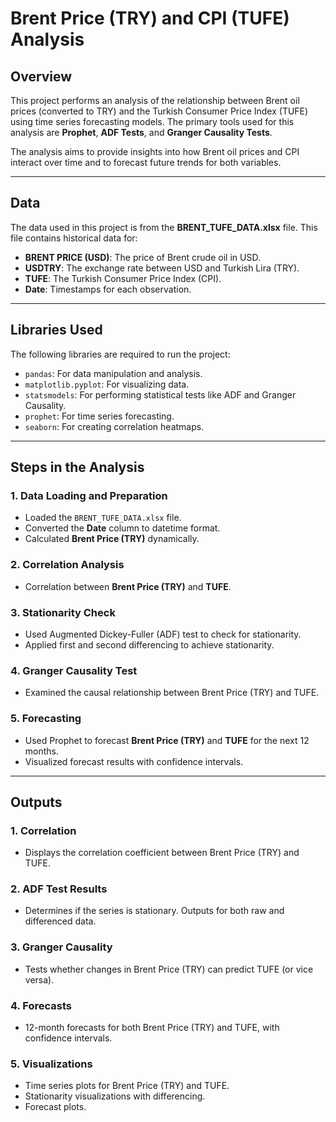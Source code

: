 # Brent Price (TRY) and CPI (TUFE) Analysis

## Overview

This project performs an analysis of the relationship between Brent oil prices (converted to TRY) and the Turkish Consumer Price Index (TUFE) using time series forecasting models. The primary tools used for this analysis are **Prophet**, **ADF Tests**, and **Granger Causality Tests**.

The analysis aims to provide insights into how Brent oil prices and CPI interact over time and to forecast future trends for both variables.

---

## Data

The data used in this project is from the **BRENT_TUFE_DATA.xlsx** file. This file contains historical data for:

- **BRENT PRICE (USD)**: The price of Brent crude oil in USD.
- **USDTRY**: The exchange rate between USD and Turkish Lira (TRY).
- **TUFE**: The Turkish Consumer Price Index (CPI).
- **Date**: Timestamps for each observation.
---

## Libraries Used

The following libraries are required to run the project:

- `pandas`: For data manipulation and analysis.
- `matplotlib.pyplot`: For visualizing data.
- `statsmodels`: For performing statistical tests like ADF and Granger Causality.
- `prophet`: For time series forecasting.
- `seaborn`: For creating correlation heatmaps.

---

## Steps in the Analysis

### 1. **Data Loading and Preparation**
- Loaded the `BRENT_TUFE_DATA.xlsx` file.
- Converted the **Date** column to datetime format.
- Calculated **Brent Price (TRY)** dynamically.

### 2. **Correlation Analysis**
- Correlation between **Brent Price (TRY)** and **TUFE**.

### 3. **Stationarity Check**
- Used Augmented Dickey-Fuller (ADF) test to check for stationarity.
- Applied first and second differencing to achieve stationarity.

### 4. **Granger Causality Test**
- Examined the causal relationship between Brent Price (TRY) and TUFE.

### 5. **Forecasting**
- Used Prophet to forecast **Brent Price (TRY)** and **TUFE** for the next 12 months.
- Visualized forecast results with confidence intervals.

---

## Outputs

### 1. Correlation
- Displays the correlation coefficient between Brent Price (TRY) and TUFE.

### 2. ADF Test Results
- Determines if the series is stationary. Outputs for both raw and differenced data.

### 3. Granger Causality
- Tests whether changes in Brent Price (TRY) can predict TUFE (or vice versa).

### 4. Forecasts
- 12-month forecasts for both Brent Price (TRY) and TUFE, with confidence intervals.

### 5. Visualizations
- Time series plots for Brent Price (TRY) and TUFE.
- Stationarity visualizations with differencing.
- Forecast plots.
